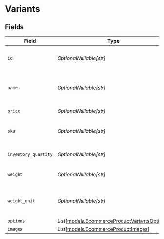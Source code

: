 # Variants


## Fields

| Field                                                                                        | Type                                                                                         | Required                                                                                     | Description                                                                                  | Example                                                                                      |
| -------------------------------------------------------------------------------------------- | -------------------------------------------------------------------------------------------- | -------------------------------------------------------------------------------------------- | -------------------------------------------------------------------------------------------- | -------------------------------------------------------------------------------------------- |
| `id`                                                                                         | *OptionalNullable[str]*                                                                      | :heavy_minus_sign:                                                                           | A unique identifier for the variant of the product.                                          | 1                                                                                            |
| `name`                                                                                       | *OptionalNullable[str]*                                                                      | :heavy_minus_sign:                                                                           | The name for the variant, used for displaying to customers.                                  | Midnight 16inch MacBook Pro                                                                  |
| `price`                                                                                      | *OptionalNullable[str]*                                                                      | :heavy_minus_sign:                                                                           | The price of the variant.                                                                    | 1999.99                                                                                      |
| `sku`                                                                                        | *OptionalNullable[str]*                                                                      | :heavy_minus_sign:                                                                           | The stock keeping unit of the variant.                                                       | MBP123-16GB-SILVER-13                                                                        |
| `inventory_quantity`                                                                         | *OptionalNullable[str]*                                                                      | :heavy_minus_sign:                                                                           | The quantity of the variant in stock.                                                        | 5                                                                                            |
| `weight`                                                                                     | *OptionalNullable[str]*                                                                      | :heavy_minus_sign:                                                                           | The weight of the variant.                                                                   | 1.25                                                                                         |
| `weight_unit`                                                                                | *OptionalNullable[str]*                                                                      | :heavy_minus_sign:                                                                           | The unit of measurement for the weight of the variant.                                       | lb                                                                                           |
| `options`                                                                                    | List[[models.EcommerceProductVariantsOptions](../models/ecommerceproductvariantsoptions.md)] | :heavy_minus_sign:                                                                           | N/A                                                                                          |                                                                                              |
| `images`                                                                                     | List[[models.EcommerceProductImages](../models/ecommerceproductimages.md)]                   | :heavy_minus_sign:                                                                           | N/A                                                                                          |                                                                                              |